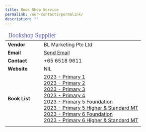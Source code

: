 ```yaml
---
title: Book Shop Service
permalink: /our-contacts/permalink/
description: ""
---
```

<table>
	<thead>
		<tr><td style="font-family:impact; font-size:20px; color:rgb(94,94,207)" colspan="3">Bookshop Supplier</td></tr>
	</thead>
	<tbody>
		<tr>
			<td width=100 style="font-weight:bold">Vendor</td>
			<td>BL Marketing Pte Ltd</td>
		</tr>
		<tr>
			<td style="font-weight:bold">Email</td>
			<td><a target="_blank" href="mailto:sales@blmarketing.sg">Send Email</a></td>
		</tr>
		<tr>
			<td style="font-weight:bold">Contact</td>
			<td>+65 6518 9611</td>
		</tr>
		<tr>
			<td style="font-weight:bold">Website</td>
			<td>NIL</td>
		</tr>
		<tr>
			<td style="font-weight:bold">Book List</td>
			<td><a href="/files/General/Booklist/2023_PPS_P1_Booklist.pdf" target="_blank">2023 - Primary 1 </a><br>
				<a href="/files/General/Booklist/2023_PPS_P2_Booklist.pdf" target="_blank">2023 - Primary 2 </a><br>
				<a href="/files/General/Booklist/2023_PPS_P3_Booklist.pdf" target="_blank">2023 - Primary 3 </a><br>
				<a href="/files/General/Booklist/2023_PPS_P4_Booklist.pdf" target="_blank">2023 - Primary 4 </a><br>
				<a href="/files/General/Booklist/2023_PPS_P5Foundation_Booklist.pdf" target="_blank">2023 - Primary 5 Foundation </a><br>
				<a href="/files/General/Booklist/2023_PPS_P5HigherStdMT_Booklist.pdf" target="_blank">2023 - Primary 5 Higher & Standard MT </a><br>
				<a href="/files/General/Booklist/2023_PPS_P6Foundation_Booklist.pdf" target="_blank">2023 - Primary 6 Foundation </a><br>
				<a href="/files/General/Booklist/2023_PPS_P6HigherStdMT_Booklist.pdf" target="_blank">2023 - Primary 6 Higher & Standard MT </a><br>
			</td>
		<tr><td></td></tr>
	</tbody>
</table>